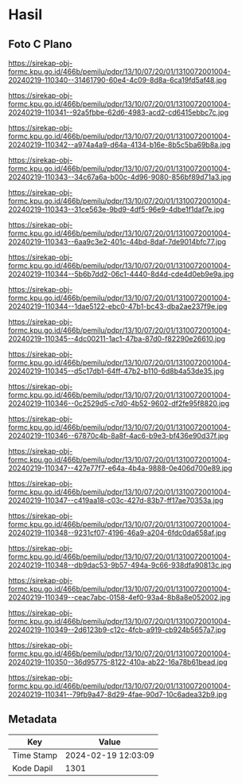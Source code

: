 # Hasil

## Foto C Plano

https://sirekap-obj-formc.kpu.go.id/466b/pemilu/pdpr/13/10/07/20/01/1310072001004-20240219-110340--31461790-60e4-4c09-8d8a-6ca19fd5af48.jpg

https://sirekap-obj-formc.kpu.go.id/466b/pemilu/pdpr/13/10/07/20/01/1310072001004-20240219-110341--92a5fbbe-62d6-4983-acd2-cd6415ebbc7c.jpg

https://sirekap-obj-formc.kpu.go.id/466b/pemilu/pdpr/13/10/07/20/01/1310072001004-20240219-110342--a974a4a9-d64a-4134-b16e-8b5c5ba69b8a.jpg

https://sirekap-obj-formc.kpu.go.id/466b/pemilu/pdpr/13/10/07/20/01/1310072001004-20240219-110343--34c67a6a-b00c-4d96-9080-856bf89d71a3.jpg

https://sirekap-obj-formc.kpu.go.id/466b/pemilu/pdpr/13/10/07/20/01/1310072001004-20240219-110343--31ce563e-9bd9-4df5-96e9-4dbe1f1daf7e.jpg

https://sirekap-obj-formc.kpu.go.id/466b/pemilu/pdpr/13/10/07/20/01/1310072001004-20240219-110343--6aa9c3e2-401c-44bd-8daf-7de9014bfc77.jpg

https://sirekap-obj-formc.kpu.go.id/466b/pemilu/pdpr/13/10/07/20/01/1310072001004-20240219-110344--5b6b7dd2-06c1-4440-8d4d-cde4d0eb9e9a.jpg

https://sirekap-obj-formc.kpu.go.id/466b/pemilu/pdpr/13/10/07/20/01/1310072001004-20240219-110344--1dae5122-ebc0-47b1-bc43-dba2ae237f9e.jpg

https://sirekap-obj-formc.kpu.go.id/466b/pemilu/pdpr/13/10/07/20/01/1310072001004-20240219-110345--4dc00211-1ac1-47ba-87d0-f82290e26610.jpg

https://sirekap-obj-formc.kpu.go.id/466b/pemilu/pdpr/13/10/07/20/01/1310072001004-20240219-110345--d5c17db1-64ff-47b2-b110-6d8b4a53de35.jpg

https://sirekap-obj-formc.kpu.go.id/466b/pemilu/pdpr/13/10/07/20/01/1310072001004-20240219-110346--0c2529d5-c7d0-4b52-9602-df2fe95f8820.jpg

https://sirekap-obj-formc.kpu.go.id/466b/pemilu/pdpr/13/10/07/20/01/1310072001004-20240219-110346--67870c4b-8a8f-4ac6-b9e3-bf436e90d37f.jpg

https://sirekap-obj-formc.kpu.go.id/466b/pemilu/pdpr/13/10/07/20/01/1310072001004-20240219-110347--427e77f7-e64a-4b4a-9888-0e406d700e89.jpg

https://sirekap-obj-formc.kpu.go.id/466b/pemilu/pdpr/13/10/07/20/01/1310072001004-20240219-110347--c419aa18-c03c-427d-83b7-ff17ae70353a.jpg

https://sirekap-obj-formc.kpu.go.id/466b/pemilu/pdpr/13/10/07/20/01/1310072001004-20240219-110348--9231cf07-4196-46a9-a204-6fdc0da658af.jpg

https://sirekap-obj-formc.kpu.go.id/466b/pemilu/pdpr/13/10/07/20/01/1310072001004-20240219-110348--db9dac53-9b57-494a-9c66-938dfa90813c.jpg

https://sirekap-obj-formc.kpu.go.id/466b/pemilu/pdpr/13/10/07/20/01/1310072001004-20240219-110349--ceac7abc-0158-4ef0-93a4-8b8a8e052002.jpg

https://sirekap-obj-formc.kpu.go.id/466b/pemilu/pdpr/13/10/07/20/01/1310072001004-20240219-110349--2d6123b9-c12c-4fcb-a919-cb924b5657a7.jpg

https://sirekap-obj-formc.kpu.go.id/466b/pemilu/pdpr/13/10/07/20/01/1310072001004-20240219-110350--36d95775-8122-410a-ab22-16a78b61bead.jpg

https://sirekap-obj-formc.kpu.go.id/466b/pemilu/pdpr/13/10/07/20/01/1310072001004-20240219-110341--79fb9a47-8d29-4fae-90d7-10c6adea32b9.jpg


## Metadata

| Key        | Value               |
| ---------- | ------------------- |
| Time Stamp | 2024-02-19 12:03:09 |
| Kode Dapil | 1301                |



